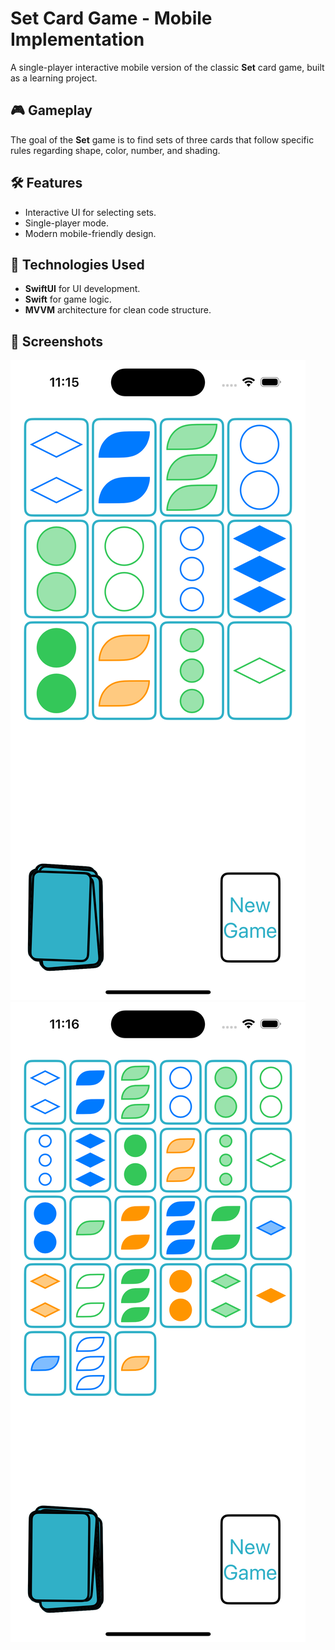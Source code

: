 # Set Card Game - Mobile Implementation

A single-player interactive mobile version of the classic **Set** card game, built as a learning project.

## 🎮 Gameplay
The goal of the **Set** game is to find sets of three cards that follow specific rules regarding shape, color, number, and shading.

## 🛠 Features
- Interactive UI for selecting sets.
- Single-player mode.
- Modern mobile-friendly design.

## 🚀 Technologies Used
- **SwiftUI** for UI development.
- **Swift** for game logic.
- **MVVM** architecture for clean code structure.

## 📱 Screenshots
![Screenshot 1](Screenshots/Screenshot1.png)
![Screenshot 2](Screenshots/Screenshot2.png)
